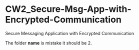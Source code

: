 # CW2_Secure-Msg-App-with-Encrypted-Communication
Secure Messaging Application with Encrypted Communication

The folder **name** is mistake it should be 2.
